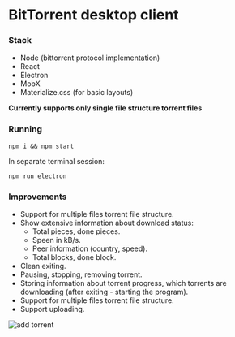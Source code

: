 ﻿# BitTorrent desktop client

### Stack
<ul>
    <li>Node (bittorrent protocol implementation)</li>
    <li>React</li>
    <li>Electron</li>
    <li>MobX</li>
    <li>Materialize.css (for basic layouts)</li>
</ul>

<b>Currently supports only single file structure torrent files</b>


### Running
```
npm i && npm start
```
In separate terminal session:
```
npm run electron
```

### Improvements
<ul>
    <li>Support for multiple files torrent file structure.</li>
    <li>Show extensive information about download status:
        <ul>
            <li>Total pieces, done pieces.</li>
            <li>Speen in kB/s.</li>
            <li>Peer information (country, speed).</li>
            <li>Total blocks, done block.</li>
        </ul>
    </li>
    <li>Clean exiting.</li>
    <li>Pausing, stopping, removing torrent.</li>
    <li>Storing information about torrent progress, which torrents are downloading (after exiting - starting the program).</li>
    <li>Support for multiple files torrent file structure.</li>
    <li>Support uploading.</li>
</ul>

![add torrent](https://github.com/krepecka/BitTorrent-client/gifs/add_torrent.gif "Add Torrent")